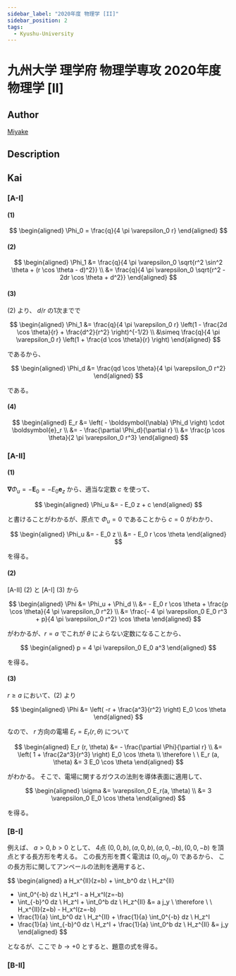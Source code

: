 ```yaml
---
sidebar_label: "2020年度 物理学 [II]"
sidebar_position: 2
tags:
  - Kyushu-University
---
```

# 九州大学 理学府 物理学専攻 2020年度 物理学 \[II\]

## **Author**
[Miyake](https://miyake.github.io/exams/index.html)

## **Description**

## **Kai**
### \[A-I\]
#### (1)

$$
  \begin{aligned}
  \Phi_0 = \frac{q}{4 \pi \varepsilon_0 r}
  \end{aligned}
$$

#### (2)

$$
  \begin{aligned}
  \Phi_1
  &= \frac{q}{4 \pi \varepsilon_0
  \sqrt{r^2 \sin^2 \theta + (r \cos \theta - d)^2}}
  \\
  &= \frac{q}{4 \pi \varepsilon_0 \sqrt{r^2 - 2dr \cos \theta + d^2}}
  \end{aligned}
$$

#### (3)
(2) より、 $d/r$ の1次までで

$$
  \begin{aligned}
  \Phi_1
  &= \frac{q}{4 \pi \varepsilon_0 r}
  \left(1 - \frac{2d \cos \theta}{r} + \frac{d^2}{r^2} \right)^{-1/2}
  \\
  &\simeq \frac{q}{4 \pi \varepsilon_0 r}
  \left(1 + \frac{d \cos \theta}{r} \right)
  \end{aligned}
$$

であるから、

$$
  \begin{aligned}
  \Phi_d
  &= \frac{qd \cos \theta}{4 \pi \varepsilon_0 r^2}
  \end{aligned}
$$

である。

#### (4)

$$
  \begin{aligned}
  E_r
  &= \left( - \boldsymbol{\nabla} \Phi_d \right) \cdot \boldsymbol{e}_r
  \\
  &= - \frac{\partial \Phi_d}{\partial r}
  \\
  &= \frac{p \cos \theta}{2 \pi \varepsilon_0 r^3}
  \end{aligned}
$$

### \[A-II\]
#### (1)
$\boldsymbol{\nabla} \Phi_u = - \boldsymbol{E}_0 = - E_0 \boldsymbol{e}_z$
から、適当な定数 $c$ を使って、

$$
  \begin{aligned}
  \Phi_u
  &= - E_0 z + c
  \end{aligned}
$$

と書けることがわかるが、原点で $\Phi_u = 0$ であることから $c=0$ がわかり、

$$
  \begin{aligned}
  \Phi_u
  &= - E_0 z
  \\
  &= - E_0 r \cos \theta
  \end{aligned}
$$

を得る。

#### (2)
\[A-II\] (2) と \[A-I\] (3) から

$$
\begin{aligned}
\Phi
&= \Phi_u + \Phi_d
\\
&= - E_0 r \cos \theta + \frac{p \cos \theta}{4 \pi \varepsilon_0 r^2}
\\
&= \frac{- 4 \pi \varepsilon_0 E_0 r^3 + p}{4 \pi \varepsilon_0 r^2}
\cos \theta
\end{aligned}
$$

がわかるが、$r=a$ でこれが $\theta$ によらない定数になることから、

$$
\begin{aligned}
p = 4 \pi \varepsilon_0 E_0 a^3
\end{aligned}
$$

を得る。

#### (3)
$r \geq a$ において、(2) より

$$
\begin{aligned}
\Phi
&= \left( -r + \frac{a^3}{r^2} \right) E_0 \cos \theta
\end{aligned}
$$

なので、 $r$ 方向の電場 $E_r = E_r(r, \theta)$ について

$$
\begin{aligned}
E_r (r, \theta)
&= - \frac{\partial \Phi}{\partial r}
\\
&= \left( 1 + \frac{2a^3}{r^3} \right) E_0 \cos \theta
\\
\therefore \ \ 
E_r (a, \theta) &= 3 E_0 \cos \theta
\end{aligned}
$$

がわかる。
そこで、電場に関するガウスの法則を導体表面に適用して、

$$
\begin{aligned}
\sigma
&= \varepsilon_0 E_r(a, \theta)
\\
&= 3 \varepsilon_0 E_0 \cos \theta
\end{aligned}
$$

を得る。

### \[B-I\]
例えば、 $a \gt 0, b \gt 0$ として、
4点 $(0,0,b), (a,0,b), (a,0,-b), (0,0,-b)$ を頂点とする長方形を考える。
この長方形を貫く電流は $(0, a j_y, 0)$ であるから、
この長方形に関してアンペールの法則を適用すると、

$$
\begin{aligned}
a H_x^{II}(z=b) + \int_b^0 dz \ H_z^{II}
+ \int_0^{-b} dz \ H_z^I - a H_x^I(z=-b)
+ \int_{-b}^0 dz \ H_z^I + \int_0^b dz \ H_z^{II}
&= a j_y
\\
\therefore \ \ 
H_x^{II}(z=b) - H_x^I(z=-b)
+ \frac{1}{a} \int_b^0 dz \ H_z^{II} + \frac{1}{a} \int_0^{-b} dz \ H_z^I
+ \frac{1}{a} \int_{-b}^0 dz \ H_z^I + \frac{1}{a} \int_0^b dz \ H_z^{II}
&= j_y
\end{aligned}
$$

となるが、ここで $b \to +0$ とすると、題意の式を得る。

### \[B-II\]
